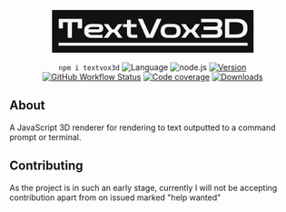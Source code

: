 <div align="center">
    <p>
        <img alt="Logo" src="./data/logo.png" />
    </p>
    <p>
        <code>npm i textvox3d</code>
        <img alt="Language" src="https://img.shields.io/badge/javascript-grey?style=for-the-badge&logo=javascript&labelColor=grey&color=%23F7DF1E" />
        <img alt="node.js" src="https://img.shields.io/badge/node.js-grey?style=for-the-badge&logo=nodedotjs&labelColor=grey&color=%23339933" />
        <a href="https://www.npmjs.com/package/textvox3d"><img alt="Version" src="https://img.shields.io/npm/v/textvox3d.svg?style=for-the-badge&logo=npm" /></a>
        <a href="https://github.com/JimmyBinoculars/TextVox3D/actions/workflows/node.js.yml"><img alt="GitHub Workflow Status" src="https://img.shields.io/github/actions/workflow/status/JimmyBinoculars/TextVox3D/node.js.yml?style=for-the-badge&logo=github" /></a>
        <a href="https://codecov.io/gh/JimmyBinoculars/TextVox3D" ><img src="https://img.shields.io/codecov/c/github/JimmyBinoculars/TextVox3D?style=for-the-badge&logo=codecov" alt="Code coverage" /></a>
        <a href="https://www.npmjs.com/package/textvox3d"><img alt="Downloads" src="https://img.shields.io/npm/dt/textvox3d.svg?style=for-the-badge&logo=npm" /></a>
    </p>
</div>

## About
A JavaScript 3D renderer for rendering to text outputted to a command prompt or terminal.

## Contributing
As the project is in such an early stage, currently I will not be accepting contribution apart from on issued marked "help wanted"
